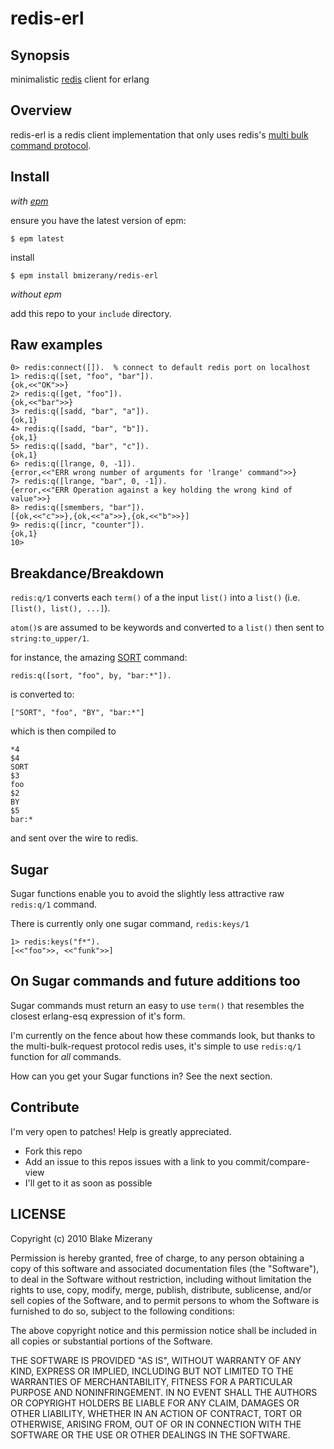 # redis-erl

## Synopsis

  minimalistic [redis](http://code.google.com/p/redis/) client for erlang

## Overview

  redis-erl is a redis client implementation that only
  uses redis's [multi bulk command protocol](http://code.google.com/p/redis/wiki/ProtocolSpecification).

## Install

*with [epm](http://github.com/JacobVorreuter/epm)*

  ensure you have the latest version of epm:

    $ epm latest

  install

    $ epm install bmizerany/redis-erl

*without epm*

  add this repo to your `include` directory.

## Raw examples

    0> redis:connect([]).  % connect to default redis port on localhost
    1> redis:q([set, "foo", "bar"]).
    {ok,<<"OK">>}
    2> redis:q([get, "foo"]).
    {ok,<<"bar">>}
    3> redis:q([sadd, "bar", "a"]).
    {ok,1}
    4> redis:q([sadd, "bar", "b"]).
    {ok,1}
    5> redis:q([sadd, "bar", "c"]).
    {ok,1}
    6> redis:q([lrange, 0, -1]).
    {error,<<"ERR wrong number of arguments for 'lrange' command">>}
    7> redis:q([lrange, "bar", 0, -1]).
    {error,<<"ERR Operation against a key holding the wrong kind of value">>}
    8> redis:q([smembers, "bar"]).
    [{ok,<<"c">>},{ok,<<"a">>},{ok,<<"b">>}]
    9> redis:q([incr, "counter"]).
    {ok,1}
    10>

## Breakdance/Breakdown

  `redis:q/1` converts each `term()` of a the input `list()` into a
  `list()` (i.e. `[list(), list(), ...]`).

  `atom()`s are assumed to be keywords and converted to a `list()`
  then sent to `string:to_upper/1`.

  for instance, the amazing [SORT](http://code.google.com/p/redis/wiki/SortCommand) command:

    redis:q([sort, "foo", by, "bar:*"]).

  is converted to:

    ["SORT", "foo", "BY", "bar:*"]

  which is then compiled to

    *4
    $4
    SORT
    $3
    foo
    $2
    BY
    $5
    bar:*

  and sent over the wire to redis.

## Sugar

Sugar functions enable you to avoid the slightly less attractive
raw `redis:q/1` command.

There is currently only one sugar command, `redis:keys/1`

    1> redis:keys("f*").
    [<<"foo">>, <<"funk">>]

## On Sugar commands and future additions too

Sugar commands must return an easy to use `term()` that resembles
the closest erlang-esq expression of it's form.

I'm currently on the fence about how these commands look,
but thanks to the multi-bulk-request protocol redis uses,
it's simple to use `redis:q/1` function for *all* commands.

How can you get your Sugar functions in?  See the next section.

## Contribute

I'm very open to patches!  Help is greatly appreciated.

- Fork this repo
- Add an issue to this repos issues with a link to you commit/compare-view
- I'll get to it as soon as possible

## LICENSE
Copyright (c) 2010 Blake Mizerany

Permission is hereby granted, free of charge, to any person
obtaining a copy of this software and associated documentation
files (the "Software"), to deal in the Software without
restriction, including without limitation the rights to use,
copy, modify, merge, publish, distribute, sublicense, and/or sell
copies of the Software, and to permit persons to whom the
Software is furnished to do so, subject to the following
conditions:

The above copyright notice and this permission notice shall be
included in all copies or substantial portions of the Software.

THE SOFTWARE IS PROVIDED "AS IS", WITHOUT WARRANTY OF ANY KIND,
EXPRESS OR IMPLIED, INCLUDING BUT NOT LIMITED TO THE WARRANTIES
OF MERCHANTABILITY, FITNESS FOR A PARTICULAR PURPOSE AND
NONINFRINGEMENT. IN NO EVENT SHALL THE AUTHORS OR COPYRIGHT
HOLDERS BE LIABLE FOR ANY CLAIM, DAMAGES OR OTHER LIABILITY,
WHETHER IN AN ACTION OF CONTRACT, TORT OR OTHERWISE, ARISING
FROM, OUT OF OR IN CONNECTION WITH THE SOFTWARE OR THE USE OR
OTHER DEALINGS IN THE SOFTWARE.
